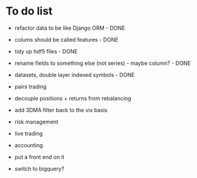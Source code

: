 # To do list

* refactor data to be like Django ORM - DONE
* colums should be called features - DONE
* tidy up hdf5 files - DONE
* rename fields to something else (not series) - maybe column? - DONE
* datasets, double layer indexed symbols - DONE

* pairs trading
* decouple positions + returns from rebalancing
* add 3DMA filter back to the vix basis
* risk management
* live trading
* accounting
* put a front end on it
* switch to bigquery?

